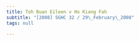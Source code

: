 ```yaml
---
title: Toh Buan Eileen v Ho Kiang Fah
subtitle: "[2008] SGHC 32 / 29\_February\_2008"
tags: null

---
```


